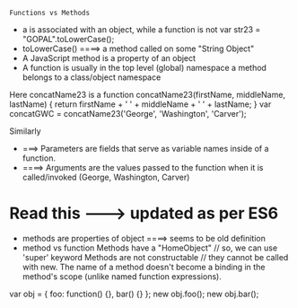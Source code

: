 `Functions vs Methods`
- a <method> is associated with an object, while a function is not
    var str23 = "GOPAL".toLowerCase();
- toLowerCase() ====> a method called on some "String Object"
- A JavaScript method is a property of an object
- A function is usually in the top level (global) namespace
    a method belongs to a class/object namespace 

<!-- ------------------------------------------------------------- -->

Here concatName23 is a <function>
function concatName23(firstName, middleName, lastName) {
    return firstName + ' ' + middleName + ' ' + lastName;
}
var concatGWC = concatName23('George', 'Washington', 'Carver');

Similarly
- <parameters> ===> Parameters are fields that serve as variable names inside of a function. 
- <arguments> ====> Arguments are the values passed to the function when it is called/invoked (George, Washington, Carver)

<!-- ------------------------------------------------------------- -->

# Read this ---> updated as per ES6
- methods are properties of object ====> seems to be old definition
- method vs function
    Methods have a "HomeObject"             // so, we can use 'super' keyword
    Methods are not constructable           // they cannot be called with new.
    The name of a method doesn't become a binding in the method's scope (unlike named function expressions).
<!-- ------------------------------------------------------------- -->
var obj = {
    foo: function() {}, 
    bar() {}
}; 
new obj.foo(); 
new obj.bar();
<!-- ------------------------------------------------------------- -->
